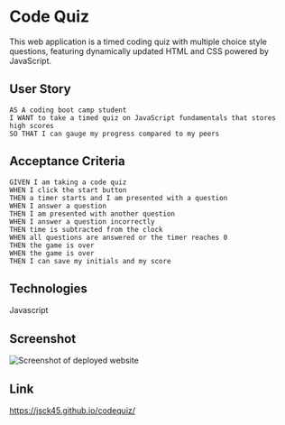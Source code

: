 # Code Quiz

This web application is a timed coding quiz with multiple choice style questions, featuring dynamically updated HTML and CSS powered by JavaScript.

## User Story

```
AS A coding boot camp student
I WANT to take a timed quiz on JavaScript fundamentals that stores high scores
SO THAT I can gauge my progress compared to my peers
```

## Acceptance Criteria

```
GIVEN I am taking a code quiz
WHEN I click the start button
THEN a timer starts and I am presented with a question
WHEN I answer a question
THEN I am presented with another question
WHEN I answer a question incorrectly
THEN time is subtracted from the clock
WHEN all questions are answered or the timer reaches 0
THEN the game is over
WHEN the game is over
THEN I can save my initials and my score
```

## Technologies

Javascript

## Screenshot

![Screenshot of deployed website](./assets/Screenshot%202023-06-10%20204518.png)

## Link

https://jsck45.github.io/codequiz/
